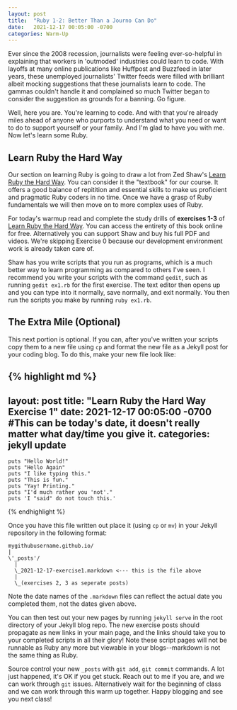 ```yaml
---
layout: post
title:  "Ruby 1-2: Better Than a Journo Can Do"
date:   2021-12-17 00:05:00 -0700
categories: Warm-Up
---
```

Ever since the 2008 recession, journalists were feeling ever-so-helpful in explaining that workers in 'outmoded' industries could learn to code. With layoffs at many online publications like Huffpost and Buzzfeed in later years, these unemployed journalists' Twitter feeds were filled with brilliant albeit mocking suggestions that these journalists learn to code. The gammas couldn't handle it and complained so much Twitter began to consider the suggestion as grounds for a banning. Go figure.

Well, here you are. You're learning to code. And with that you're already miles ahead of anyone who purports to understand what you need or want to do to support yourself or your family. And I'm glad to have you with me. Now let's learn some Ruby.

Learn Ruby the Hard Way
---
Our section on learning Ruby is going to draw a lot from Zed Shaw's [Learn Ruby the Hard Way][lrthw]. You can consider it the "textbook" for our course. It offers a good balance of repitition and essential skills to make us proficient and pragmatic Ruby coders in no time. Once we have a grasp of Ruby fundamentals we will then move on to more complex uses of Ruby.

For today's warmup read and complete the study drills of **exercises 1-3** of [Learn Ruby the Hard Way][lrthw]. You can access the entirety of this book online for free. Alternatively you can support Shaw and buy his full PDF and videos. We're skipping Exercise 0 because our development environment work is already taken care of. 

Shaw has you write scripts that you run as programs, which is a much better way to learn programming as compared to others I've seen. I recommend you write your scripts with the command `gedit`, such as running `gedit ex1.rb` for the first exercise. The text editor then opens up and you can type into it normally, save normally, and exit normally. You then run the scripts you make by running `ruby ex1.rb`. 

The Extra Mile (Optional)
---

This next portion is optional. If you can, after you've written your scripts copy them to a new file using `cp` and format the new file as a Jekyll post for your coding blog. To do this, make your new file look like:

{% highlight md %}
---
layout: post
title:  "Learn Ruby the Hard Way Exercise 1"
date:   2021-12-17 00:05:00 -0700 #This can be today's date, it doesn't really matter what day/time you give it.
categories: jekyll update
---
```
puts "Hello World!"
puts "Hello Again"
puts "I like typing this."
puts "This is fun."
puts "Yay! Printing."
puts "I'd much rather you 'not'."
puts 'I "said" do not touch this.'
```
{% endhighlight %}

Once you have this file written out place it (using `cp` or `mv`) in your Jekyll repository in the following format:

```
mygithubusername.github.io/
|
\'_posts'/
  |
  \_2021-12-17-exercise1.markdown <--- this is the file above
  |
  \_(exercises 2, 3 as seperate posts)
```

Note the date names of the `.markdown` files can reflect the actual date you completed them, not the dates given above.

You can then test out your new pages by running `jekyll serve` in the root directory of your Jekyll blog repo. The new exercise posts should propagate as new links in your main page, and the links should take you to your completed scripts in all their glory! Note these script pages will not be runnable as Ruby any more but viewable in your blogs--markdown is not the same thing as Ruby.

Source control your new `_posts` with `git add`, `git commit` commands. A lot just happened, it's OK if you get stuck. Reach out to me if you are, and we can work through `git` issues. Alternatively wait for the beginning of class and we can work through this warm up together. Happy blogging and see you next class!

[lrthw]: https://learnrubythehardway.org/book/
